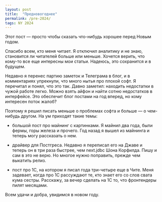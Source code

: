 ```yaml
---
layout: post
title:  "Предновогоднее"
permalink: /pre-2024/
tags: NY 2024
---
```


Этот пост — просто чтобы сказать что-нибудь хорошее перед Новым годом.

Спасибо всем, кто меня читает. Я отключил аналитику и не знаю, становится ли
читателей больше или меньше. Хочется верить, что кому-то все еще интересны мои
статьи. Надеюсь, это сохранится и в будущем.

Недавно я перенес партию заметок и Телеграма в блог, и в комментариях упрекнули,
что много нытья про плохой софт. Я перечитал и понял, что это так. Давно
заметил: находить недостатки в чужой работе легко. Можно взять айфон и найти
сотню недостатков в интерфейсе. Это обеспечит блог постами на год вперед, но
кому интересен поток жалоб?

Поэтому я решил писать меньше о проблемах софта и больше — о чем-нибудь
другом. На ум приходят такие темы:

- большой пост про майнинг с картинками. Я майнил два года, были фермы, горы
  железа и прочего. Год назад я вышел из майнинга и теперь могу рассказать о
  нем.

- драйвер для Постгреса. Недавно я переписал его на Джаве и теперь он в три раза
  быстрее, чем next.jdbc Шона Корфилда. Пишу и сам в это не верю. Но многое
  нужно поправить, прежде чем выкатить релиз.

- пост про 1С, на котором я писал года три-четыре еще в Чите. Меня задевает,
  когда про 1С рассуждают те, кто знает его со слов свата кума сестры. Расскажу,
  за вечер сделать на 1С то, что фронтендеры пилят месяцами.

Всем удачи и добра, увидимся в новом году.
